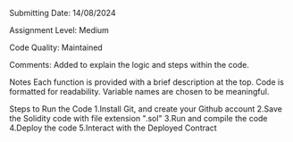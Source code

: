 Submitting Date: 14/08/2024

Assignment Level: Medium

Code Quality: Maintained

Comments: Added to explain the logic and steps within the code.

Notes
Each function is provided with a brief description at the top.
Code is formatted for readability.
Variable names are chosen to be meaningful.

Steps to Run the Code
1.Install Git, and create your Github account
2.Save the Solidity code with file extension ".sol"
3.Run and compile the code
4.Deploy the code
5.Interact with the Deployed Contract
